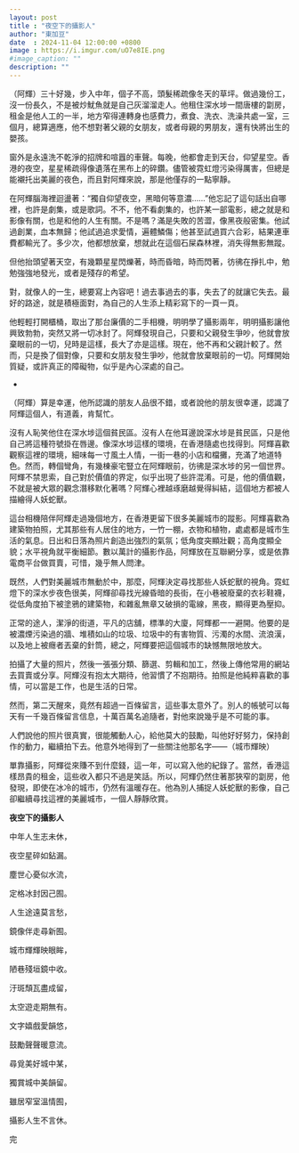 ```yaml
---
layout: post
title : "夜空下的攝影人"
author: "東加豆"
date  : 2024-11-04 12:00:00 +0800
image : https://i.imgur.com/uO7e8IE.png
#image_caption: ""
description: ""
---
```


（阿輝）三十好幾，步入中年，個子不高，頭髮稀疏像冬天的草坪。做過幾份工，沒一份長久，不是被炒魷魚就是自己灰溜溜走人。他租住深水埗一間唐樓的劏房，租金是他人工的一半，地方窄得連轉身也感費力，煮食、洗衣、洗澡共處一室，三個月，總算適應，他不想對著父親的女朋友，或者母親的男朋友，還有快將出生的嬰孩。

<!--more-->

窗外是永遠洗不乾淨的招牌和喧囂的車聲。每晚，他都會走到天台，仰望星空。香港的夜空，星星稀疏得像遺落在黑布上的碎鑽。儘管被霓虹燈污染得厲害，但總是能襯托出美麗的夜色，而且對阿輝來說，那是他僅存的一點寧靜。

在阿輝腦海裡迴盪著：“獨自仰望夜空，黑暗何等意濃……”他忘記了這句話出自哪裡，也許是劇集，或是歌詞。不不，他不看劇集的，也許某一部電影，總之就是和影像有關，也是和他的人生有關。不是嗎？滿是失敗的苦澀，像黑夜般密集。他試過創業，血本無歸；他試過追求愛情，遍體鱗傷；他甚至試過買六合彩，結果連車費都輸光了。多少次，他都想放棄，想就此在這個石屎森林裡，消失得無影無蹤。

但他抬頭望著天空，有幾顆星星閃爍著，時而昏暗，時而閃著，彷彿在掙扎中，勉勉強強地發光，或者是殘存的希望。

對，就像人的一生，總要寫上內容吧！過去事過去的事，失去了的就讓它失去。最好的路途，就是積極面對，為自己的人生添上精彩寫下的一頁一頁。

他輕輕打開櫃桶，取出了那台廉價的二手相機，明明學了攝影兩年，明明攝影讓他興致勃勃，突然又將一切冰封了。阿輝發現自己，只要和父親發生爭吵，他就會放棄眼前的一切，兒時是這樣，長大了亦是這樣。現在，他不再和父親計較了。然而，只是換了個對像，只要和女朋友發生爭吵，他就會放棄眼前的一切。阿輝開始質疑，或許真正的障礙物，似乎是內心深處的自己。

-

（阿輝）算是幸運，他所認識的朋友人品很不錯，或者說他的朋友很幸運，認識了阿輝這個人，有道義，肯幫忙。

沒有人恥笑他住在深水埗這個貧民區。沒有人在他耳邊說深水埗是貧民區，只是他自己將這種符號掛在唇邊。像深水埗這樣的環境，在香港隨處也找得到。阿輝喜歡觀察這裡的環境，細味每一寸風土人情，一街一巷的小店和檔攤，充滿了地道特色。然而，轉個彎角，有幾棟豪宅豎立在阿輝眼前，彷彿是深水埗的另一個世界。阿輝不禁思索，自己對於價值的界定，似乎出現了些許混淆。可是，他的價值觀，不就是被大眾的觀念潛移默化著嗎？阿輝心裡越琢磨越覺得糾結，這個地方都被人描繪得人妖蛇獸。

這台相機陪伴阿輝走過幾個地方，在香港更留下很多美麗城市的蹤影。阿輝喜歡為建築物拍照，尤其那些有人居住的地方，一竹一棚，衣物和植物，處處都是城市生活的氣息。日出和日落為照片創造出強烈的氣氛；低角度突顯壯觀；高角度顯全貌；水平視角就平衡細節。數以萬計的攝影作品，阿輝放在互聯網分享，或是依靠電商平台做買賣，可惜，幾乎無人問津。

既然，人們對美麗城市無動於中，那麼，阿輝決定尋找那些人妖蛇獸的視角。霓虹燈下的深水步夜色很美，阿輝卻尋找光線昏暗的長街，在小巷被廢棄的衣衫鞋襪，從低角度拍下被塗鴉的建築物，和雜亂無章又破損的電線，黑夜，顯得更為壓抑。

正常的途人，潔淨的街道，平凡的店舖，標準的大廈，阿輝都一一避開。他要的是被濃煙污染過的牆、堆積如山的垃圾、垃圾中的有害物質、污濁的水間、流浪漢，以及地上被癮者丟棄的針筒，總之，阿輝要把這個城市的缺憾無限地放大。

拍攝了大量的照片，然後一張張分類、篩選、剪輯和加工，然後上傳他常用的網站去買賣或分享。阿輝沒有抱太大期待，他習慣了不抱期待。拍照是他純粹喜歡的事情，可以當是工作，也是生活的日常。

然而，第二天醒來，竟然有超過一百條留言，這些事太意外了。別人的帳號可以每天有一千幾百條留言信息，十萬百萬名追隨者，對他來說幾乎是不可能的事。

人們說他的照片很真實，很能觸動人心，給他莫大的鼓勵，叫他好好努力，保持創作的動力，繼續拍下去。他意外地得到了一些關注他那名字——（城市輝映）

單靠攝影，阿輝從來賺不到什麼錢，這一年，可以寫入他的紀錄了。當然，香港這樣昂貴的租金，這些收入都只不過是笑話。所以，阿輝仍然住著那狹窄的劏房，他發現，即使在冰冷的城市，仍然有溫暖存在。他為別人捕捉人妖蛇獸的影像，自己卻繼續尋找這裡的美麗城市，一個人靜靜欣賞。

__夜空下的攝影人__

中年人生志未休，

夜空星碎如鉆漏。

塵世心憂似水流，

定格冰封因己囿。

人生途遠莫言愁，

鏡像伴走尋新囿。

城市輝輝映眼眸，

陋巷殘垣鏡中收。

汙斑頹瓦盡成留，

太空遊走期無有。

文字嬉戲愛韻悠，

鼓勵聲聲暖意流。

尋覓美好城中某，

獨賞城中美韻留。

雖居窄室溫情囿，

攝影人生不言休。

完

<!--END-->